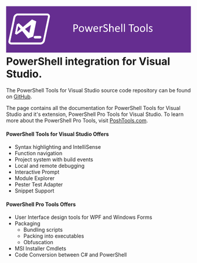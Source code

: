 # ![](/assets/import.png)PowerShell integration for Visual Studio.

The PowerShell Tools for Visual Studio source code repository can be found on [GitHub](https://github.com/adamdriscoll/poshtools).

The page contains all the documentation for PowerShell Tools for Visual Studio and it's extension, PowerShell Pro Tools for Visual Studio. To learn more about the PowerShell Pro Tools, visit [PoshTools.com](https://poshtools.com/).

#### PowerShell Tools for Visual Studio Offers

* Syntax highlighting and IntelliSense
* Function navigation
* Project system with build events
* Local and remote debugging
* Interactive Prompt
* Module Explorer
* Pester Test Adapter
* Snippet Support

#### PowerShell Pro Tools Offers

* User Interface design tools for WPF and Windows Forms
* Packaging
  * Bundling scripts
  * Packing into executables
  * Obfuscation
* MSI Installer Cmdlets
* Code Conversion between C\# and PowerShell



